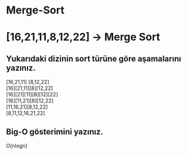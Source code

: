 # Merge-Sort
# [16,21,11,8,12,22] -> Merge Sort 
## Yukarıdaki dizinin sort türüne göre aşamalarını yazınız.
[16,21,11] [8,12,22]\
[16][21,11][8][12,22]\
[16][21][11][8][12][22]\
[16][11,21][8][12,22]\
[11,16,21][8,12,22]\
[8,11,12,16,21,22]
## Big-O gösterimini yazınız.
O(nlogn)
 
